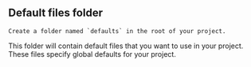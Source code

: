 ## Default files folder

```admonish question title="Task"
Create a folder named `defaults` in the root of your project. 
```

This folder will contain default files that you want to use in your project. These files specify global defaults for your project. 

